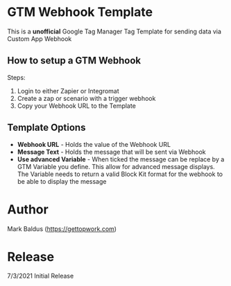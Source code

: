 # GTM Webhook Template
This is a **unofficial** Google Tag Manager Tag Template for sending data via Custom App Webhook

## How to setup a GTM Webhook


Steps:
1. Login to either Zapier or Integromat
2. Create a zap or scenario with a trigger webhook
3. Copy your Webhook URL to the Template

## Template Options

* **Webhook URL** - Holds the value of the Webhook URL
* **Message Text** - Holds the message that will be sent via Webhook
* **Use advanced Variable** - When ticked the message can be replace by a GTM Variable you define. This allow for advanced message displays. The Variable needs to return a valid Block Kit format for the webhook to be able to display the message

# Author
Mark Baldus (https://gettopwork.com)

# Release
7/3/2021 Initial Release
